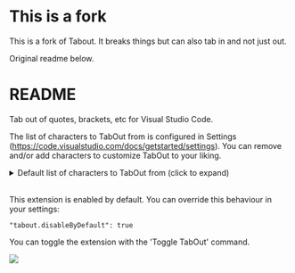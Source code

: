 # This is a fork

This is a fork of Tabout. It breaks things but can also tab in and not just out.

Original readme below.

# README

Tab out of quotes, brackets, etc for Visual Studio Code.

The list of characters to TabOut from is configured in Settings (https://code.visualstudio.com/docs/getstarted/settings).
You can remove and/or add characters to customize TabOut to your liking.

<details>
    <summary>
        Default list of characters to TabOut from (click to expand)
    </summary>
    <pre>
        {
            "open": "[",
            "close": "]"
        },
        {
            "open": "{",
            "close": "}"
        },
        {
            "open": "(",
            "close": ")"
        },
        {
            "open": "'",
            "close": "'"
        },
        {
            "open": "\"",
            "close": "\""
        },
        {
            "open": ":",
            "close": ":"
        },
        {
            "open": "=",
            "close": "="
        },
        {
            "open": ">",
            "close": ">"
        },
        {
            "open": "<",
            "close": "<"
        },
        {
            "open": ".",
            "close": "."
        },
        {
            "open": "`",
            "close": "`"
        },
        {
            "open": ";",
            "close": ";"
        }
        </pre>
</details>
<br />

This extension is enabled by default. You can override this behaviour in your settings:

    "tabout.disableByDefault": true
	
You can toggle the extension with the 'Toggle TabOut' command. 

<img src="https://raw.githubusercontent.com/albertromkes/tabout/master/images/tabout-command.gif">





